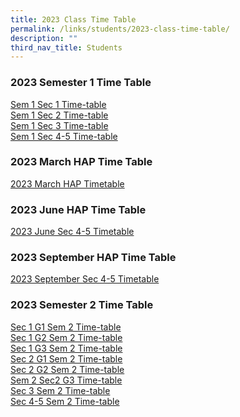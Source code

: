 ```yaml
---
title: 2023 Class Time Table
permalink: /links/students/2023-class-time-table/
description: ""
third_nav_title: Students
---
```

### 2023 Semester 1 Time Table
[Sem 1 Sec 1 Time-table](/files/Time%20Table/2023/2023_SEM1_TT-Classes%20(Sec1)_v2.pdf)<br>
[Sem 1 Sec 2 Time-table](/files/Time%20Table/2023/2023_SEM1_TT-Classes%20(Sec2).pdf)<br>
[Sem 1 Sec 3 Time-table](/files/Time%20Table/2023/2023_SEM1_TT-Classes%20(Sec3)_v2.pdf)<br>
[Sem 1 Sec 4-5 Time-table](/files/Time%20Table/2023/2023_SEM1_TT-Classes%20(Sec4&amp;5)_v2.pdf)



### 2023 March HAP Time Table

[2023 March HAP Timetable](/files/Time%20Table/2023/2023_MARCH%20HAP%20TIMETABLE.pdf)

### 2023 June HAP Time Table
[2023 June Sec 4-5 Timetable](/files/Time%20Table/2023/june%20hap%202023.pdf)

### 2023 September HAP Time Table
[2023 September Sec 4-5 Timetable](/files/Time%20Table/2023/2023_SEPT%20HAP%20TT_CLASSES_v5.pdf)

### 2023 Semester 2 Time Table
[Sec 1 G1 Sem 2 Time-table](/files/Time%20Table/2023/SEM%202/sem2s1g1.pdf)<br>
[Sec 1 G2 Sem 2 Time-table](/files/Time%20Table/2023/SEM%202/sem2s1g2.pdf)<br>
[Sec 1 G3 Sem 2 Time-table](/files/Time%20Table/2023/SEM%202/sem2s1g3.pdf)<br>
[Sec 2 G1 Sem 2 Time-table](/files/Time%20Table/2023/SEM%202/sem2s2%20g1.pdf)<br>[Sec 2 G2 Sem 2 Time-table](/files/Time%20Table/2023/SEM%202/sems2g2.pdf)<br>
[Sem 2 Sec2 G3 Time-table](/files/Time%20Table/2023/SEM%202/sem2s2g3.pdf)<br>
[Sec 3 Sem 2 Time-table](/files/Time%20Table/2023/SEM%202/sem2s3.pdf)<br>
[Sec 4-5 Sem 2 Time-table](/files/Time%20Table/2023/SEM%202/sem2s4s5.pdf)
